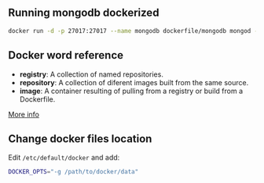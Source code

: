 ## Running mongodb dockerized

```sh
docker run -d -p 27017:27017 --name mongodb dockerfile/mongodb mongod --smallfiles
```


## Docker word reference

* **registry**: A collection of named repositories.
* **repository**: A collection of diferent images built from the same source.
* **image**: A container resulting of pulling from a registry or build from a Dockerfile.

[More info](http://blog.thoward37.me/articles/where-are-docker-images-stored/)

## Change docker files location

Edit `/etc/default/docker` and add:

```sh
DOCKER_OPTS="-g /path/to/docker/data"
```

